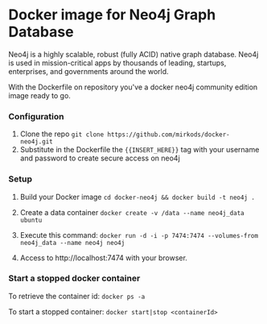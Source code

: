 Docker image for Neo4j Graph Database
=====

Neo4j is a highly scalable, robust (fully ACID) native graph database. Neo4j is used in mission-critical apps by thousands of leading, startups, enterprises, and governments around the world.

With the Dockerfile on repository you've a docker neo4j community edition image ready to go.

### Configuration
1. Clone the repo `git clone https://github.com/mirkods/docker-neo4j.git`
2. Substitute in the Dockerfile the `{{INSERT_HERE}}` tag with your username and password to create secure access on neo4j

### Setup
1. Build your Docker image
	`cd docker-neo4j && docker build -t neo4j .`

2. Create a data container
	`docker create -v /data --name neo4j_data ubuntu`

3. Execute this command:
	`docker run -d -i -p 7474:7474 --volumes-from neo4j_data --name neo4j neo4j`

4. Access to http://localhost:7474 with your browser.

### Start a stopped docker container
To retrieve the container id:
	`docker ps -a`

To start a stopped container:
	`docker start|stop <containerId>`
